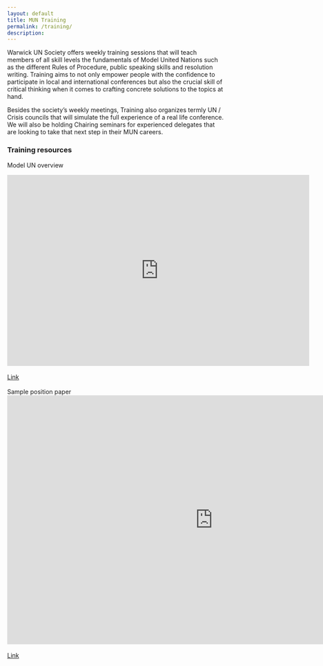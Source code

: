 ```yaml
---
layout: default
title: MUN Training
permalink: /training/
description:
---
```

Warwick UN Society offers weekly training sessions that will teach members of all skill levels the fundamentals of Model United Nations such as the different Rules of Procedure, public speaking skills and resolution writing. Training aims to not only empower people with the confidence to participate in local and international conferences but also the crucial skill of critical thinking when it comes to crafting concrete solutions to the topics at hand.

Besides the society’s weekly meetings, Training also organizes termly UN / Crisis councils that will simulate the full experience of a real life conference. We will also be holding Chairing seminars for experienced delegates that are looking to take that next step in their MUN careers.
### Training resources
Model UN overview
<br>
<iframe src="https://onedrive.live.com/embed?cid=EC8B6D136BEC7435&amp;resid=EC8B6D136BEC7435%214445&amp;authkey=AAi4ZFtSyY-s8Dw&amp;em=2&amp;wdAr=1.7777777777777777" width="700px" height="442px" frameborder="0">This is an embedded <a target="_blank" href="https://office.com">Microsoft Office</a> presentation, powered by <a target="_blank" href="https://office.com/webapps">Office</a>.</iframe>
<br><br>
<a href="https://docs.google.com/presentation/d/1015DoOyEXsAzuG691jkOo1RBAMgRDKst0xMIahjT0QY/edit?usp=sharing"> Link </a>
<br><br>
Sample position paper
<br>  
<iframe src="https://onedrive.live.com/embed?cid=EC8B6D136BEC7435&amp;resid=EC8B6D136BEC7435%214448&amp;authkey=ANkQVvNAEaoPamY&amp;em=2" width="952px" height="576px" frameborder="0">This is an embedded <a target="_blank" href="https://office.com">Microsoft Office</a> document, powered by <a target="_blank" href="https://office.com/webapps">Office</a>.</iframe>
<br><br>
<a href="https://docs.google.com/document/d/110WUjXLdOgohfdFyHXHArRYkvbdC8hRQ/edit?usp=sharing&ouid=112647239400974822408&rtpof=true&sd=true"> Link </a>
